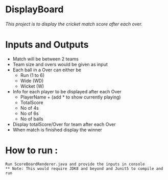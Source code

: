 # DisplayBoard
###### This project is to display the cricket match score after each over. 

# Inputs and Outputs  
 * Match will be between 2 teams
 * Team size and overs would be given as input
 * Each ball in a Over can either be 
    - Run (1 to 6)
    - Wide (WD)
    - Wicket (W)
 * Info for each player to be displayed after each Over
    -  PlayerName + (add * to show currently playing)
    - TotalScore
    - No of 4s
    - No of 6s
    - No of balls
 * Display totalScore/Over for team after each Over
 * When match is finished display the winner 
 
 # How to run :
    Run ScoreBoardRenderer.java and provide the inputs in console
    ** Note: This would require JDK8 and beyond and Junit5 to compile and run 
 
         

